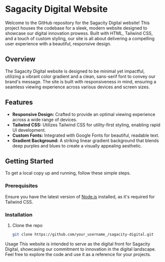 # Sagacity Digital Website

Welcome to the GitHub repository for the Sagacity Digital website! This project houses the codebase for a sleek, modern website designed to showcase our digital innovation prowess. Built with HTML, Tailwind CSS, and a touch of custom styling, our site is all about delivering a compelling user experience with a beautiful, responsive design.

## Overview

The Sagacity Digital website is designed to be minimal yet impactful, utilizing a vibrant color gradient and a clean, sans-serif font to convey our brand's message. The site is built with responsiveness in mind, ensuring a seamless viewing experience across various devices and screen sizes.

## Features

- **Responsive Design:** Crafted to provide an optimal viewing experience across a wide range of devices.
- **Tailwind CSS:** Utilizes Tailwind CSS for utility-first styling, enabling rapid UI development.
- **Custom Fonts:** Integrated with Google Fonts for beautiful, readable text.
- **Gradient Background:** A striking linear gradient background that blends deep purples and blues to create a visually appealing aesthetic.

## Getting Started

To get a local copy up and running, follow these simple steps.

### Prerequisites

Ensure you have the latest version of [Node.js](https://nodejs.org/) installed, as it's required for Tailwind CSS.

### Installation

1. Clone the repo
   ```sh
   git clone https://github.com/your_username_/sagacity-digital.git
   ```

Usage
This website is intended to serve as the digital front for Sagacity Digital, showcasing our commitment to innovation in the digital landscape. Feel free to explore the code and use it as a reference for your projects.

